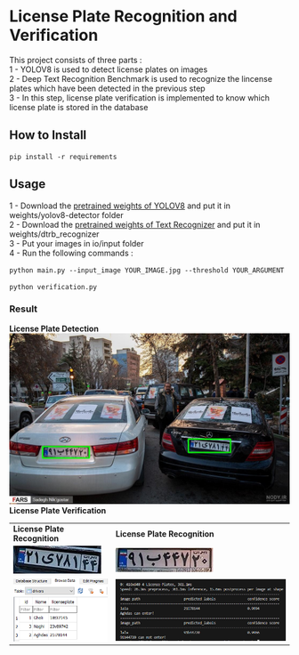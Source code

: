 # License Plate Recognition and Verification
This project consists of three parts :  
1 - YOLOV8 is used to detect license plates on images  
2 - Deep Text Recognition Benchmark is used to recognize the lincense plates which have been detected in the previous step  
3 - In this step, license plate verification is implemented to know which license plate is stored in the database

## How to Install
```
pip install -r requirements
```

## Usage  
1 - Download the [pretrained weights of YOLOV8](https://drive.google.com/file/d/10nf2bbfsfFf24WMTK9XbrL1VojWsRac1/view?usp=sharing) and put it in weights/yolov8-detector folder  
 2 - Download the [pretrained weights of Text Recognizer](https://drive.google.com/file/d/1--Fmea7nsWD5EAKPM7qL7nO14ecSIyjP/view?usp=sharing) and put it in weights/dtrb_recognizer   
3 - Put your images in io/input folder  
4 - Run the following commands :  
```
python main.py --input_image YOUR_IMAGE.jpg --threshold YOUR_ARGUMENT 
```  
```
python verification.py
```

### Result
<table>
  <tr>
    <b>License Plate Detection
  </tr>
  <tr>
    <img src="io\input_plates\plate_image_result.jpg">
  <tr>
    <td><b>License Plate Recognition</td>
    <td><b>License Plate Recognition</td>
  </tr>  
    <td><img src="io\output\image_result_0.jpg"></td>
    <td><img src="io\output\image_result_1.jpg"></td>
  </tr>
  <tr>
    License Plate Verification
  </tr>
  <tr>
    <td><img src="table\table.png"></td>
    <td><img src="table\result.png"></td>
  </tr>
</table>


